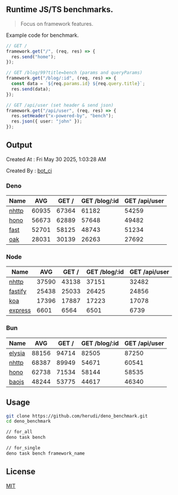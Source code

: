 ## Runtime JS/TS benchmarks.

> Focus on framework features.

Example code for benchmark.
```ts
// GET /
framework.get("/", (req, res) => {
  res.send("home");
});

// GET /blog/99?title=bench (params and queryParams)
framework.get("/blog/:id", (req, res) => {
  const data = `${req.params.id} ${req.query.title}`;
  res.send(data);
});

// GET /api/user (set header & send json)
framework.get("/api/user", (req, res) => {
  res.setHeader("x-powered-by", "bench");
  res.json({ user: "john" });
});
```

## Output
Created At : Fri May 30 2025, 1:03:28 AM

Created By : [bot_ci](https://github.com/herudi/deno_benchmarks/commits?author=github-actions%5Bbot%5D)


### Deno
|Name|AVG|GET /|GET /blog/:id|GET /api/user|
|----|----|----|----|----|
|[nhttp](https://github.com/nhttp/nhttp)|60935|67364|61182|54259|
|[hono](https://github.com/honojs/hono)|56673|62889|57648|49482|
|[fast](https://github.com/danteissaias/fast)|52701|58125|48743|51234|
|[oak](https://github.com/oakserver/oak)|28031|30139|26263|27692|
  


### Node
|Name|AVG|GET /|GET /blog/:id|GET /api/user|
|----|----|----|----|----|
|[nhttp](https://github.com/nhttp/nhttp)|37590|43138|37151|32482|
|[fastify](https://github.com/fastify/fastify)|25438|25033|26425|24856|
|[koa](https://github.com/koajs/koa)|17396|17887|17223|17078|
|[express](https://github.com/expressjs/express)|6601|6564|6501|6739|
  


### Bun
|Name|AVG|GET /|GET /blog/:id|GET /api/user|
|----|----|----|----|----|
|[elysia](https://github.com/elysiajs/elysia)|88156|94714|82505|87250|
|[nhttp](https://github.com/nhttp/nhttp)|68387|89949|54671|60541|
|[hono](https://github.com/honojs/hono)|62738|71534|58144|58535|
|[baojs](https://github.com/mattreid1/baojs)|48244|53775|44617|46340|
  



## Usage

```bash
git clone https://github.com/herudi/deno_benchmark.git
cd deno_benchmark

// for_all
deno task bench

// for_single
deno task bench framework_name
```

## License

[MIT](LICENSE)

